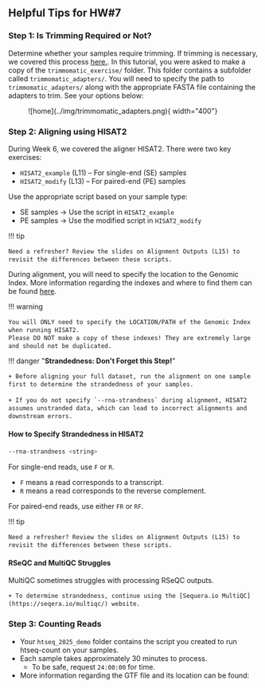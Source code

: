 ## Helpful Tips for HW#7

### **Step 1: Is Trimming Required or Not?** 

Determine whether your samples require trimming. If trimming is necessary, we covered this process [here.](https://prodriguez19.github.io/MMG3320-5320/ch05/10_trimming/). In this tutorial, you were asked to make a copy of the `trimmomatic_exercise/` folder. This folder contains a subfolder called `trimmomatic_adapters/`. You will need to specify the path to `trimmomatic_adapters/` along with the appropriate FASTA file containing the adapters to trim. See your options below: 

<figure markdown="span">
  ![home](../img/trimmomatic_adapters.png){ width="400"}
</figure>

### **Step 2: Aligning using HISAT2** 

During Week 6, we covered the aligner HISAT2. There were two key exercises:

+ `HISAT2_example` (L11) – For single-end (SE) samples
+ `HISAT2_modify` (L13) – For paired-end (PE) samples

Use the appropriate script based on your sample type:

+ SE samples → Use the script in `HISAT2_example`
+ PE samples → Use the modified script in `HISAT2_modify`

!!! tip 
  
    Need a refresher? Review the slides on Alignment Outputs (L15) to revisit the differences between these scripts. 

During alignment, you will need to specify the location to the Genomic Index. More information regarding the indexes and where to find them can be found [here](genome_index-2025.md). 

!!! warning 

    You will ONLY need to specify the LOCATION/PATH of the Genomic Index when running HISAT2.
    Please DO NOT make a copy of these indexes! They are extremely large and should not be duplicated.


!!! danger "**Strandedness: Don't Forget this Step!**"

    + Before aligning your full dataset, run the alignment on one sample first to determine the strandedness of your samples.

    + If you do not specify `--rna-strandness` during alignment, HISAT2 assumes unstranded data, which can lead to incorrect alignments and downstream errors.

#### How to Specify Strandedness in HISAT2 

```bash
--rna-strandness <string>
```

For single-end reads, use `F` or `R`.

+ `F` means a read corresponds to a transcript.
+ `R` means a read corresponds to the reverse complement. 

For paired-end reads, use either `FR` or `RF`.

!!! tip 
  
    Need a refresher? Review the slides on Alignment Outputs (L15) to revisit the differences between these scripts. 

#### RSeQC and MultiQC Struggles

MultiQC sometimes struggles with processing RSeQC outputs.

    + To determine strandedness, continue using the [Sequera.io MultiQC](https://seqera.io/multiqc/) website.


### **Step 3: Counting Reads**

+ Your `htseq_2025_demo` folder contains the script you created to run htseq-count on your samples.
+ Each sample takes approximately 30 minutes to process.
    + To be safe, request `24:00:00` for time.
+ More information regarding the GTF file and its location can be found: 